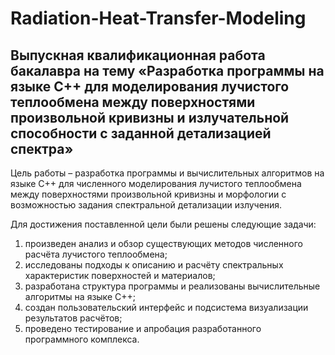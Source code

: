 # Radiation-Heat-Transfer-Modeling
## Выпускная квалификационная работа бакалавра на тему «Разработка программы на языке C++ для моделирования лучистого теплообмена между поверхностями произвольной кривизны и излучательной способности с заданной детализацией спектра»
Цель работы – разработка программы и вычислительных алгоритмов на языке C++ для численного моделирования лучистого теплообмена между поверхностями произвольной кривизны и морфологии с возможностью задания спектральной детализации излучения. 

Для достижения поставленной цели были решены следующие задачи:
1)	произведен анализ и обзор существующих методов численного расчёта лучистого теплообмена; 
2)	исследованы подходы к описанию и расчёту спектральных характеристик поверхностей и материалов;
3)	разработана структура программы и реализованы вычислительные алгоритмы на языке C++;
4)	создан пользовательский интерфейс и подсистема визуализации результатов расчётов;
5)	проведено тестирование и апробация разработанного программного комплекса.

